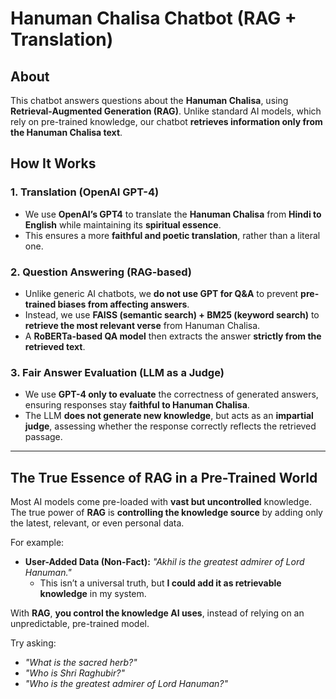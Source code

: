 # **Hanuman Chalisa Chatbot (RAG + Translation)**  

## **About**  
This chatbot answers questions about the **Hanuman Chalisa**, using **Retrieval-Augmented Generation (RAG)**. Unlike standard AI models, which rely on pre-trained knowledge, our chatbot **retrieves information only from the Hanuman Chalisa text**.  

## **How It Works**  

### **1. Translation (OpenAI GPT-4)**  
- We use **OpenAI’s GPT4** to translate the **Hanuman Chalisa** from **Hindi to English** while maintaining its **spiritual essence**.  
- This ensures a more **faithful and poetic translation**, rather than a literal one.  

### **2. Question Answering (RAG-based)**  
- Unlike generic AI chatbots, we **do not use GPT for Q&A** to prevent **pre-trained biases from affecting answers**.  
- Instead, we use **FAISS (semantic search) + BM25 (keyword search)** to **retrieve the most relevant verse** from Hanuman Chalisa.  
- A **RoBERTa-based QA model** then extracts the answer **strictly from the retrieved text**.  

### **3. Fair Answer Evaluation (LLM as a Judge)**  
- We use **GPT-4 only to evaluate** the correctness of generated answers, ensuring responses stay **faithful to Hanuman Chalisa**.  
- The LLM **does not generate new knowledge**, but acts as an **impartial judge**, assessing whether the response correctly reflects the retrieved passage.  

---

## **The True Essence of RAG in a Pre-Trained World**  
Most AI models come pre-loaded with **vast but uncontrolled** knowledge. The true power of **RAG** is **controlling the knowledge source** by adding only the latest, relevant, or even personal data.  

For example:  
- **User-Added Data (Non-Fact):** *"Akhil is the greatest admirer of Lord Hanuman."*  
  - This isn’t a universal truth, but **I could add it as retrievable knowledge** in my system.  

With **RAG**, **you control the knowledge AI uses**, instead of relying on an unpredictable, pre-trained model.  

Try asking:  
- *"What is the sacred herb?"*
- *"Who is Shri Raghubir?"*
- *"Who is the greatest admirer of Lord Hanuman?"*
